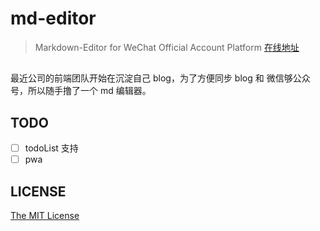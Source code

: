 # md-editor
> Markdown-Editor for WeChat Official Account Platform
[在线地址](http://md.jxdjayden.cn/)
##
最近公司的前端团队开始在沉淀自己 blog，为了方便同步 blog 和 微信够公众号，所以随手撸了一个 md 编辑器。
## TODO

* [ ] todoList 支持
* [ ] pwa

## LICENSE
[The MIT License](./LICENSE)
